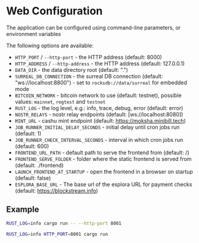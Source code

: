# Web Configuration

The application can be configured using command-line parameters, or environment variables

The following options are available:

* `HTTP_PORT` / `--http-port` - the HTTP address (default: 8000)
* `HTTP_ADDRESS` / `--http-address` - the HTTP address (default: 127.0.0.1)
* `DATA_DIR` - the data directory root (default: ".")
* `SURREAL_DB_CONNECTION` - the surreal DB connection (default: "ws://localhost:8800") - set to `rocksdb://data/surreal` for embedded mode
* `BITCOIN_NETWORK` - bitcoin network to use (default: testnet), possible values: `mainnet`, `regtest` and `testnet`
* `RUST_LOG` - the log level, e.g.: info, trace, debug, error (default: error)
* `NOSTR_RELAYS` - nostr relay endpoints (default: [ws://localhost:8080])
* `MINT_URL` - cashu mint endpoint (default: https://moksha.minibill.tech)
* `JOB_RUNNER_INITIAL_DELAY_SECONDS` - initial delay until cron jobs run (default: 1)
* `JOB_RUNNER_CHECK_INTERVAL_SECONDS` - interval in which cron jobs run (default: 600)
* `FRONTEND_URL_PATH` - default path to serve the frontend from (default: /)
* `FRONTEND_SERVE_FOLDER` - folder where the static frontend is served from (default: ./frontend)
* `LAUNCH_FRONTEND_AT_STARTUP` - open the frontend in a browser on startup (default: false)
* `ESPLORA_BASE_URL` - The base url of the esplora URL for payment checks (default: https://blockstream.info)

## Example

```bash
RUST_LOG=info cargo run -- --http-port 8001

RUST_LOG=info HTTP_PORT=8001 cargo run
```

